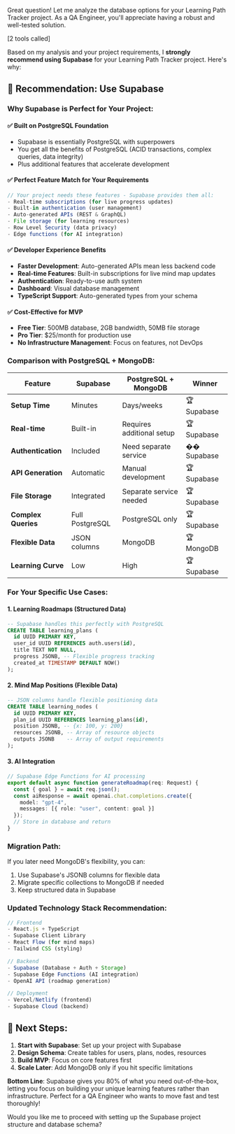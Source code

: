 Great question! Let me analyze the database options for your Learning Path Tracker project. As a QA Engineer, you'll appreciate having a robust and well-tested solution.


[2 tools called]

Based on my analysis and your project requirements, I **strongly recommend using Supabase** for your Learning Path Tracker project. Here's why:

## 🎯 **Recommendation: Use Supabase**

### **Why Supabase is Perfect for Your Project:**

#### **✅ Built on PostgreSQL Foundation**
- Supabase is essentially PostgreSQL with superpowers
- You get all the benefits of PostgreSQL (ACID transactions, complex queries, data integrity)
- Plus additional features that accelerate development

#### **✅ Perfect Feature Match for Your Requirements**
```typescript
// Your project needs these features - Supabase provides them all:
- Real-time subscriptions (for live progress updates)
- Built-in authentication (user management)
- Auto-generated APIs (REST & GraphQL)
- File storage (for learning resources)
- Row Level Security (data privacy)
- Edge functions (for AI integration)
```

#### **✅ Developer Experience Benefits**
- **Faster Development**: Auto-generated APIs mean less backend code
- **Real-time Features**: Built-in subscriptions for live mind map updates
- **Authentication**: Ready-to-use auth system
- **Dashboard**: Visual database management
- **TypeScript Support**: Auto-generated types from your schema

#### **✅ Cost-Effective for MVP**
- **Free Tier**: 500MB database, 2GB bandwidth, 50MB file storage
- **Pro Tier**: $25/month for production use
- **No Infrastructure Management**: Focus on features, not DevOps

### **Comparison with PostgreSQL + MongoDB:**

| Feature | Supabase | PostgreSQL + MongoDB | Winner |
|---------|----------|---------------------|---------|
| **Setup Time** | Minutes | Days/weeks | 🏆 Supabase |
| **Real-time** | Built-in | Requires additional setup | 🏆 Supabase |
| **Authentication** | Included | Need separate service | �� Supabase |
| **API Generation** | Automatic | Manual development | 🏆 Supabase |
| **File Storage** | Integrated | Separate service needed | 🏆 Supabase |
| **Complex Queries** | Full PostgreSQL | PostgreSQL only | 🏆 Supabase |
| **Flexible Data** | JSON columns | MongoDB | 🏆 MongoDB |
| **Learning Curve** | Low | High | 🏆 Supabase |

### **For Your Specific Use Cases:**

#### **1. Learning Roadmaps (Structured Data)**
```sql
-- Supabase handles this perfectly with PostgreSQL
CREATE TABLE learning_plans (
  id UUID PRIMARY KEY,
  user_id UUID REFERENCES auth.users(id),
  title TEXT NOT NULL,
  progress JSONB, -- Flexible progress tracking
  created_at TIMESTAMP DEFAULT NOW()
);
```

#### **2. Mind Map Positions (Flexible Data)**
```sql
-- JSON columns handle flexible positioning data
CREATE TABLE learning_nodes (
  id UUID PRIMARY KEY,
  plan_id UUID REFERENCES learning_plans(id),
  position JSONB, -- {x: 100, y: 200}
  resources JSONB, -- Array of resource objects
  outputs JSONB    -- Array of output requirements
);
```

#### **3. AI Integration**
```typescript
// Supabase Edge Functions for AI processing
export default async function generateRoadmap(req: Request) {
  const { goal } = await req.json();
  const aiResponse = await openai.chat.completions.create({
    model: "gpt-4",
    messages: [{ role: "user", content: goal }]
  });
  // Store in database and return
}
```

### **Migration Path:**
If you later need MongoDB's flexibility, you can:
1. Use Supabase's JSONB columns for flexible data
2. Migrate specific collections to MongoDB if needed
3. Keep structured data in Supabase

### **Updated Technology Stack Recommendation:**

```typescript
// Frontend
- React.js + TypeScript
- Supabase Client Library
- React Flow (for mind maps)
- Tailwind CSS (styling)

// Backend
- Supabase (Database + Auth + Storage)
- Supabase Edge Functions (AI integration)
- OpenAI API (roadmap generation)

// Deployment
- Vercel/Netlify (frontend)
- Supabase Cloud (backend)
```

## 🚀 **Next Steps:**

1. **Start with Supabase**: Set up your project with Supabase
2. **Design Schema**: Create tables for users, plans, nodes, resources
3. **Build MVP**: Focus on core features first
4. **Scale Later**: Add MongoDB only if you hit specific limitations

**Bottom Line**: Supabase gives you 80% of what you need out-of-the-box, letting you focus on building your unique learning features rather than infrastructure. Perfect for a QA Engineer who wants to move fast and test thoroughly!

Would you like me to proceed with setting up the Supabase project structure and database schema?
